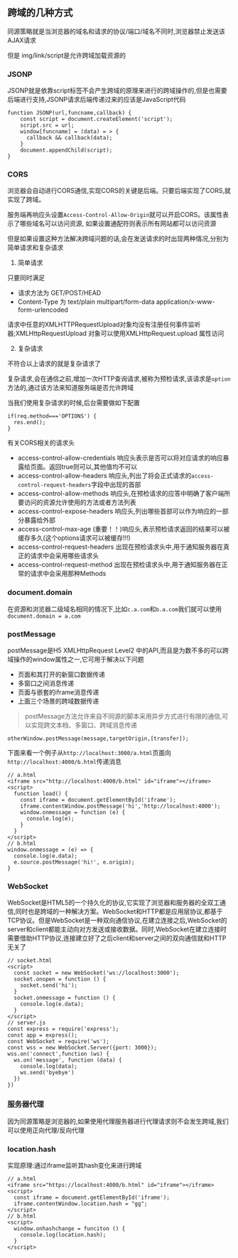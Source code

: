 ## 跨域的几种方式
同源策略就是当浏览器的域名和请求的协议/端口/域名不同时,浏览器禁止发送该AJAX请求

但是 img/link/script是允许跨域加载资源的
### JSONP
JSONP就是依靠script标签不会产生跨域的原理来进行的跨域操作的,但是也需要后端进行支持,JSONP请求后端传递过来的应该是JavaScript代码
```
function JSONP(url,funcname,callback) {
    const script = document.createElement('script');
    script.src = url;
    window[funcname] = (data) = > {
      callback && callback(data);
    }
    document.appendChild(script);
}
```
### CORS
浏览器会自动进行CORS通信,实现CORS的关键是后端。只要后端实现了CORS,就实现了跨域。

服务端再响应头设置`Access-Control-Allow-Origin`就可以开启CORS。该属性表示了哪些域名可以访问资源, 如果设置通配符则表示所有网站都可以访问资源

但是如果设置这种方法解决跨域问题的话,会在发送请求的时出现两种情况,分别为简单请求和复杂请求
1. 简单请求

只要同时满足
- 请求方法为 GET/POST/HEAD
- Content-Type 为 text/plain multipart/form-data application/x-www-form-urlencoded

请求中任意的XMLHTTPRequestUpload对象均没有注册任何事件监听器;XMLHttpRequestUpload 对象可以使用XMLHttpRequest.upload 属性访问

2. 复杂请求

不符合以上请求的就是复杂请求了

复杂请求,会在通信之前,增加一次HTTP查询请求,被称为预检请求,该请求是`option`方法的,通过该方法来知道服务端是否允许跨域

当我们使用复杂请求的时候,后台需要做如下配置
```
if(req.method==='OPTIONS') {
  res.end();
}
```
有关CORS相关的请求头
- access-control-allow-credentials 响应头表示是否可以将对应请求的响应暴露给页面。返回true则可以,其他值均不可以
- access-control-allow-headers 响应头,列出了将会正式请求的`access-control-request-headers`字段中出现的首部
- access-control-allow-methods 响应头,在预检请求的应答中明确了客户端所要访问的资源允许使用的方法或者方法列表
- access-control-expose-headers 响应头,列出哪些首部可以作为响应的一部分暴露给外部
- access-control-max-age (重要！！)响应头,表示预检请求返回的结果可以被缓存多久(这个options请求可以被缓存!!!)
- access-control-request-headers 出现在预检请求头中,用于通知服务器在真正的请求中会采用哪些请求头
- access-control-request-method 出现在预检请求头中,用于通知服务器在正常的请求中会采用那种Methods
### document.domain
在资源和浏览器二级域名相同的情况下,比如`c.a.com`和`b.a.com`我们就可以使用`document.domain = a.com`
### postMessage
postMessage是H5 XMLHttpRequest Level2 中的API,而且是为数不多的可以跨域操作的window属性之一,它可用于解决以下问题
- 页面和其打开的新窗口数据传递
- 多窗口之间消息传递
- 页面与嵌套的iframe消息传递
- 上面三个场景的跨域数据传递

> postMessage方法允许来自不同源的脚本采用异步方式进行有限的通信,可以实现跨文本档、多窗口、跨域消息传递
```
otherWindow.postMessage(message,targetOrigin,[transfer]);
```
下面来看一个例子从`http://localhost:3000/a.html`页面向`http://localhost:4000/b.html`传递消息
```
// a.html
<iframe src="http://localhost:4000/b.html" id="iframe"></iframe>
<script>
  function load() {
    const iframe = document.getElementById('iframe');
    iframe.contentWindow.postMessage('hi','http://localhost:4000');
    window.onmessage = function (e) {
      console.log(e);
    }
  }
</script>
// b.html
window.onmessage = (e) => {
  console.log(e.data);
  e.source.postMessage('hi!', e.origin);
}
```
### WebSocket
WebSocket是HTML5的一个持久化的协议,它实现了浏览器和服务器的全双工通信,同时也是跨域的一种解决方案。WebSocket和HTTP都是应用层协议,都基于TCP协议。但是WebSocket是一种双向通信协议,在建立连接之后,WebSocket的server和client都能主动向对方发送或接收数据。同时,WebSocket在建立连接时需要借助HTTP协议,连接建立好了之后client和server之间的双向通信就和HTTP无关了
```
// socket.html
<script>
  const socket = new WebSocket('ws://localhost:3000');
  socket.onopen = function () {
    socket.send('hi');
  }
  socket.onmessage = function () {
    console.log(e.data);
  }
</script>
// server.js
const express = require('express');
const app = express();
const WebSocket = require('ws');
const wss = new WebSocket.Server({port: 3000});
wss.on('connect',function (ws) {
  ws.on('message', function (data) {
    console.log(data);
    ws.send('byebye')
  })
})
```
### 服务器代理
因为同源策略是浏览器的,如果使用代理服务器进行代理请求则不会发生跨域,我们可以使用正向代理/反向代理
### location.hash
实现原理:通过iframe监听其hash变化来进行跨域
```
// a.html
<iframe src="https://localhost:4000/b.html" id="iframe"></iframe>
<script>
  const iframe = document.getElementById('iframe');
  iframe.contentWindow.location.hash = "gg";
</script>
// b.html
<script>
  window.onhashchange = funciton () {
    console.log(location.hash);
  }
</script>
```
